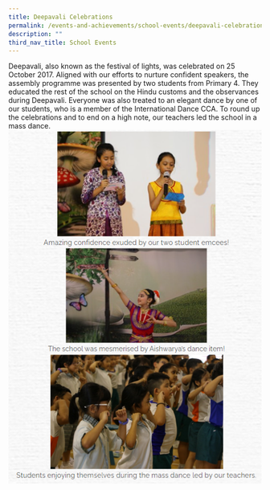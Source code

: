 ```yaml
---
title: Deepavali Celebrations
permalink: /events-and-achievements/school-events/deepavali-celebrations/
description: ""
third_nav_title: School Events
---
```

Deepavali, also known as the festival of lights, was celebrated on 25 October 2017. Aligned with our efforts to nurture confident speakers, the assembly programme was presented by two students from Primary 4. They educated the rest of the school on the Hindu customs and the observances during Deepavali. Everyone was also treated to an elegant dance by one of our students, who is a member of the International Dance CCA. To round up the celebrations and to end on a high note, our teachers led the school in a mass dance.
![](/images/deepavali.png)
